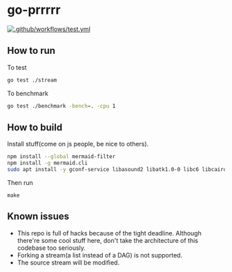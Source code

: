 # go-prrrrr

[![.github/workflows/test.yml](https://github.com/tjhu/go-prrrrr/actions/workflows/test.yml/badge.svg)](https://github.com/tjhu/go-prrrrr/actions/workflows/test.yml)

## How to run

To test

```bash
go test ./stream
```

To benchmark

```bash
go test ./benchmark -bench=. -cpu 1 
```

## How to build 

Install stuff(come on js people, be nice to others).

```bash
npm install --global mermaid-filter
npm install -g mermaid.cli
sudo apt install -y gconf-service libasound2 libatk1.0-0 libc6 libcairo2 libcups2 libdbus-1-3 libexpat1 libfontconfig1 libgcc1 libgconf-2-4 libgdk-pixbuf2.0-0 libglib2.0-0 libgtk-3-0 libnspr4 libpango-1.0-0 libpangocairo-1.0-0 libstdc++6 libx11-6 libx11-xcb1 libxcb1 libxcomposite1 libxcursor1 libxdamage1 libxext6 libxfixes3 libxi6 libxrandr2 libxrender1 libxss1 libxtst6 ca-certificates fonts-liberation libnss3 lsb-release xdg-utils wget
```

Then run

```
make
```

## Known issues

* This repo is full of hacks because of the tight deadline. Although there're some cool stuff here, don't take the architecture of this codebase too seriously.
* Forking a stream(a list instead of a DAG) is not supported.
* The source stream will be modified.
